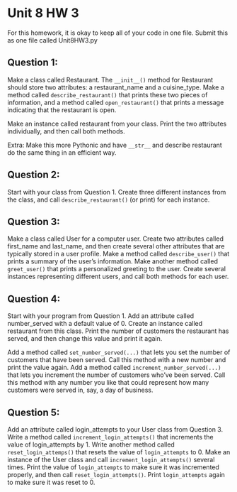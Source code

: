 # Unit 8 HW 3
For this homework, it is okay to keep all of your code in one file. Submit this as one file called Unit8HW3.py
## Question 1:
Make a class called Restaurant. The ```__init__()``` method for Restaurant should store two attributes: a restaurant_name and a cuisine_type. Make a method called ```describe_restaurant()``` that prints these two pieces of information, and a method called ```open_restaurant()``` that prints a message indicating that the restaurant is open.

Make an instance called restaurant from your class. Print the two attributes individually, and then call both methods.

Extra: Make this more Pythonic and have ```__str__``` and describe restaurant do the same thing in an efficient way.

## Question 2:
Start with your class from Question 1. Create three different instances from the class, and call ```describe_restaurant()``` (or print) for each instance.


## Question 3:
Make a class called User for a computer user. Create two attributes called first_name and last_name, and then create several other attributes that are typically stored in a user profile. Make a method called ```describe_user()``` that prints a summary of the user’s information. Make another method called ```greet_user()``` that prints a personalized greeting to the user.
Create several instances representing different users, and call both methods for each user.

## Question 4:
Start with your program from Question 1. Add an attribute called number_served with a default value of 0. Create an instance called restaurant from this class. Print the number of customers the restaurant has served, and then change this value and print it again.

Add a method called ```set_number_served(...)``` that lets you set the number of customers that have been served. Call this method with a new number and print
the value again.
Add a method called ```increment_number_served(...)``` that lets you increment the number of customers who’ve been served. Call this method with any number you like that could represent how many customers were served in, say, a day of business.

## Question 5:
Add an attribute called login_attempts to your User class
from Question 3. Write a method called ```increment_login_attempts()``` that increments the value of login_attempts by 1. Write another method called ```reset_login_attemps()``` that resets the value of ```login_attempts``` to 0. Make an instance of the User class and call ```increment_login_attempts()``` several times. Print the value of ```login_attempts``` to make sure it was incremented properly, and then call ```reset_login_attempts()```. Print ```login_attempts``` again to make sure it was reset to 0.
